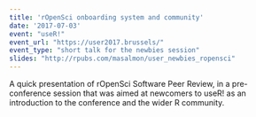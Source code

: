 ```yaml
---
title: 'rOpenSci onboarding system and community'
date: '2017-07-03'
event: "useR!"
event_url: "https://user2017.brussels/"
event_type: "short talk for the newbies session"
slides: "http://rpubs.com/masalmon/user_newbies_ropensci"
---
```


A quick presentation of rOpenSci Software Peer Review, in a pre-conference session that was aimed at newcomers to useR! as an introduction to the conference and the wider R community.